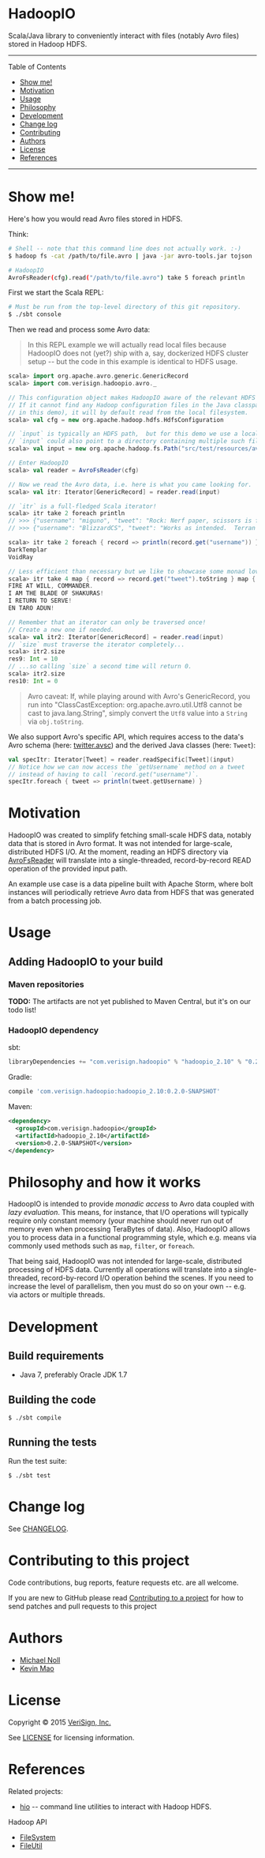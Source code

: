 # HadoopIO

Scala/Java library to conveniently interact with files (notably Avro files) stored in Hadoop HDFS.


---

Table of Contents

* <a href="#quickstart">Show me!</a>
* <a href="#motivation">Motivation</a>
* <a href="#usage">Usage</a>
* <a href="#philosophy">Philosophy</a>
* <a href="#development">Development</a>
* <a href="#changelog">Change log</a>
* <a href="#Contributing">Contributing</a>
* <a href="#Authors">Authors</a>
* <a href="#License">License</a>
* <a href="#References">References</a>

---


<a name="quickstart"></a>

# Show me!

Here's how you would read Avro files stored in HDFS.

Think:

```bash
# Shell -- note that this command line does not actually work. :-)
$ hadoop fs -cat /path/to/file.avro | java -jar avro-tools.jar tojson | head -n 5

# HadoopIO
AvroFsReader(cfg).read("/path/to/file.avro") take 5 foreach println
```

First we start the Scala REPL:

```bash
# Must be run from the top-level directory of this git repository.
$ ./sbt console
```

Then we read and process some Avro data:

> In this REPL example we will actually read local files because HadoopIO does not (yet?) ship with a, say, dockerized
> HDFS cluster setup -- but the code in this example is identical to HDFS usage.

```scala
scala> import org.apache.avro.generic.GenericRecord
scala> import com.verisign.hadoopio.avro._

// This configuration object makes HadoopIO aware of the relevant HDFS cluster.
// If it cannot find any Hadoop configuration files in the Java classpath (like
// in this demo), it will by default read from the local filesystem.
scala> val cfg = new org.apache.hadoop.hdfs.HdfsConfiguration

// `input` is typically an HDFS path,  but for this demo we use a local file.
// `input` could also point to a directory containing multiple such files.
scala> val input = new org.apache.hadoop.fs.Path("src/test/resources/avro/tweets1.avro")

// Enter HadoopIO
scala> val reader = AvroFsReader(cfg)

// Now we read the Avro data, i.e. here is what you came looking for.
scala> val itr: Iterator[GenericRecord] = reader.read(input)

// `itr` is a full-fledged Scala iterator!
scala> itr take 2 foreach println
// >>> {"username": "miguno", "tweet": "Rock: Nerf paper, scissors is fine.", "timestamp": 1366150681}
// >>> {"username": "BlizzardCS", "tweet": "Works as intended.  Terran is IMBA.", "timestamp": 1366154481}

scala> itr take 2 foreach { record => println(record.get("username")) }
DarkTemplar
VoidRay

// Less efficient than necessary but we like to showcase some monad love...
scala> itr take 4 map { record => record.get("tweet").toString } map { _.toUpperCase } foreach println
FIRE AT WILL, COMMANDER.
I AM THE BLADE OF SHAKURAS!
I RETURN TO SERVE!
EN TARO ADUN!

// Remember that an iterator can only be traversed once!
// Create a new one if needed.
scala> val itr2: Iterator[GenericRecord] = reader.read(input)
// `size` must traverse the iterator completely...
scala> itr2.size
res9: Int = 10
// ...so calling `size` a second time will return 0.
scala> itr2.size
res10: Int = 0
```

> Avro caveat: If, while playing around with Avro's GenericRecord, you run into
> "ClassCastException: org.apache.avro.util.Utf8 cannot be cast to java.lang.String",
> simply convert the `Utf8` value into a `String` via `obj.toString`.

We also support Avro's specific API, which requires access to the data's Avro schema (here:
[twitter.avsc](src/main/resources/avro/twitter.avsc)) and the derived Java classes (here:
`Tweet`):

```scala
val specItr: Iterator[Tweet] = reader.readSpecific[Tweet](input)
// Notice how we can now access the `getUsername` method on a tweet
// instead of having to call `record.get("username")`.
specItr.foreach { tweet => println(tweet.getUsername) }
```


<a name="motivation"></a>

# Motivation

HadoopIO was created to simplify fetching small-scale HDFS data, notably data that is stored in Avro format.
It was not intended for large-scale, distributed HDFS I/O.  At the moment, reading an HDFS directory via
[AvroFsReader](src/main/scala/com/verisign/hadoopio/avro/AvroFsReader.scala) will translate into a
single-threaded, record-by-record READ operation of the provided input path.

An example use case is a data pipeline built with Apache Storm, where bolt instances will periodically retrieve Avro
data from HDFS that was generated from a batch processing job.


<a name="usage"></a>

# Usage

## Adding HadoopIO to your build

### Maven repositories

**TODO:** The artifacts are not yet published to Maven Central, but it's on our todo list!


### HadoopIO dependency

sbt:

```scala
libraryDependencies += "com.verisign.hadoopio" % "hadoopio_2.10" % "0.2.0-SNAPSHOT"
```

Gradle:

```gradle
compile 'com.verisign.hadoopio:hadoopio_2.10:0.2.0-SNAPSHOT'
```

Maven:

```xml
<dependency>
  <groupId>com.verisign.hadoopio</groupId>
  <artifactId>hadoopio_2.10</artifactId>
  <version>0.2.0-SNAPSHOT</version>
</dependency>
```


<a name="philosophy"></a>

# Philosophy and how it works

HadoopIO is intended to provide _monadic access_ to Avro data coupled with _lazy evaluation_.  This means, for instance,
that I/O operations will typically require only constant memory (your machine should never run out of memory even when
processing TeraBytes of data).  Also, HadoopIO allows you to process data in a functional programming style, which e.g.
means via commonly used methods such as `map`, `filter`, or `foreach`.

That being said, HadoopIO was not intended for large-scale, distributed processing of HDFS data.  Currently all
operations will translate into a single-threaded, record-by-record I/O operation behind the scenes.  If you need to
increase the level of parallelism, then you must do so on your own -- e.g. via actors or multiple threads.


<a name="development"></a>

# Development

## Build requirements

* Java 7, preferably Oracle JDK 1.7


## Building the code

    $ ./sbt compile


## Running the tests

Run the test suite:

    $ ./sbt test


<a name="changelog"></a>

# Change log

See [CHANGELOG](CHANGELOG.md).


<a name="Contributing"></a>

# Contributing to this project

Code contributions, bug reports, feature requests etc. are all welcome.

If you are new to GitHub please read [Contributing to a project](https://help.github.com/articles/fork-a-repo) for how
to send patches and pull requests to this project


<a name="Authors"></a>

# Authors

* [Michael Noll](https://github.com/miguno)
* [Kevin Mao](https://github.com/KevinJMao)


<a name="License"></a>

# License

Copyright © 2015 [VeriSign, Inc.](http://www.verisigninc.com/)

See [LICENSE](LICENSE) for licensing information.


<a name="References"></a>

# References

Related projects:

* [hio](https://github.com/verisign/hio) -- command line utilities to interact with Hadoop HDFS.

Hadoop API

* [FileSystem](https://hadoop.apache.org/docs/current/api/org/apache/hadoop/fs/FileSystem.html)
* [FileUtil](https://hadoop.apache.org/docs/current/api/org/apache/hadoop/fs/FileUtil.html)

